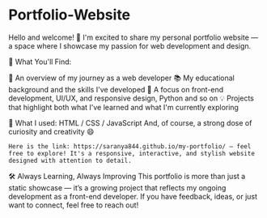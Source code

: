 # Portfolio-Website
Hello and welcome! 👋
I'm excited to share my personal portfolio website — a space where I showcase my passion for web development and design.

🎯 What You'll Find:

🚀 An overview of my journey as a web developer
📚 My educational background and the skills I've developed
🎨 A focus on front-end development, UI/UX, and responsive design, Python and so on
💡 Projects that highlight both what I've learned and what I'm currently exploring

🔧 What I used:
    HTML / CSS / JavaScript
    And, of course, a strong dose of curiosity and creativity 😄

    Here is the link: https://saranya844.github.io/my-portfolio/ — feel free to explore! It's a responsive, interactive, and stylish website designed with attention to detail.

🛠️ Always Learning, Always Improving
              This portfolio is more than just a static showcase — it’s a growing project that reflects my ongoing development as a front-end developer. If you have feedback, ideas, or just want to connect, feel free to reach out!
